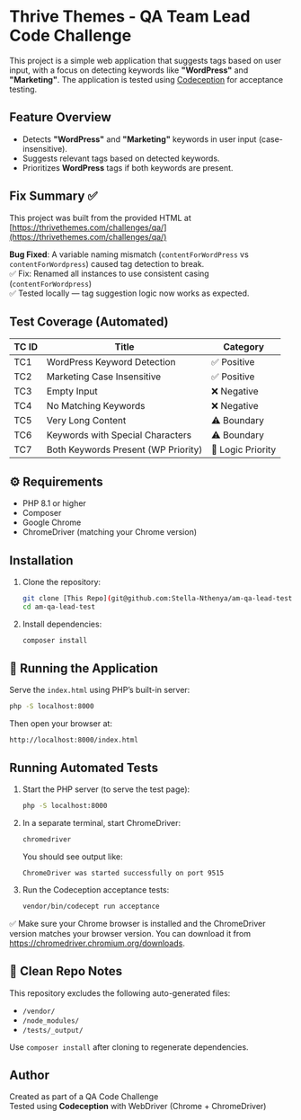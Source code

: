 # Thrive Themes - QA Team Lead Code Challenge
This project is a simple web application that suggests tags based on user input, with a focus on detecting keywords like **"WordPress"** and **"Marketing"**. The application is tested using [Codeception](https://codeception.com/) for acceptance testing.

## Feature Overview
- Detects **"WordPress"** and **"Marketing"** keywords in user input (case-insensitive).
- Suggests relevant tags based on detected keywords.
- Prioritizes **WordPress** tags if both keywords are present.

## Fix Summary ✅ 
This project was built from the provided HTML at [https://thrivethemes.com/challenges/qa/](https://thrivethemes.com/challenges/qa/)

**Bug Fixed**: A variable naming mismatch (`contentForWordPress` vs `contentForWordpress`) caused tag detection to break.  
✅ Fix: Renamed all instances to use consistent casing (`contentForWordpress`)  
✅ Tested locally — tag suggestion logic now works as expected.

## Test Coverage (Automated)
| TC ID | Title                                | Category         |
|-------|--------------------------------------|------------------|
| TC1   | WordPress Keyword Detection          | ✅ Positive       |
| TC2   | Marketing Case Insensitive           | ✅ Positive       |
| TC3   | Empty Input                          | ❌ Negative       |
| TC4   | No Matching Keywords                 | ❌ Negative       |
| TC5   | Very Long Content                    | ⚠️ Boundary       |
| TC6   | Keywords with Special Characters     | ⚠️ Boundary       |
| TC7   | Both Keywords Present (WP Priority)  | 🔁 Logic Priority |


## ⚙️ Requirements
- PHP 8.1 or higher
- Composer
- Google Chrome
- ChromeDriver (matching your Chrome version)

## Installation
1. Clone the repository:
   ```bash
   git clone [This Repo](git@github.com:Stella-Nthenya/am-qa-lead-test.git)
   cd am-qa-lead-test
   ```

2. Install dependencies:
   ```bash
   composer install
   ```

## 🚀 Running the Application
Serve the `index.html` using PHP’s built-in server:
```bash
php -S localhost:8000
```
Then open your browser at:
```
http://localhost:8000/index.html
```

## Running Automated Tests

1. Start the PHP server (to serve the test page):
   ```bash
   php -S localhost:8000
   ```

2. In a separate terminal, start ChromeDriver:
   ```bash
   chromedriver
   ```
   You should see output like:
   ```
   ChromeDriver was started successfully on port 9515
   ```

3. Run the Codeception acceptance tests:
   ```bash
   vendor/bin/codecept run acceptance
   ```

✅ Make sure your Chrome browser is installed and the ChromeDriver version matches your browser version. You can download it from https://chromedriver.chromium.org/downloads.


## 🧹 Clean Repo Notes
This repository excludes the following auto-generated files:
- `/vendor/`
- `/node_modules/`
- `/tests/_output/`

Use `composer install` after cloning to regenerate dependencies.

## Author
Created as part of a QA Code Challenge  
Tested using **Codeception** with WebDriver (Chrome + ChromeDriver)
